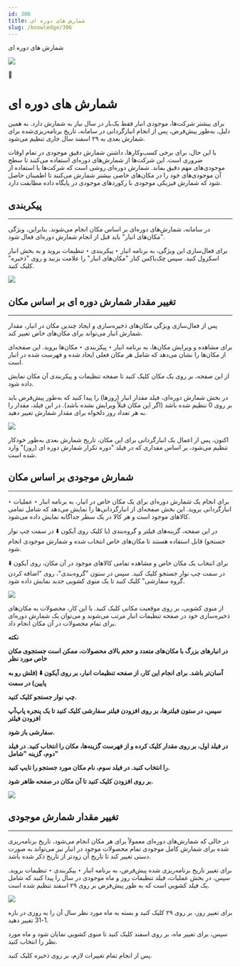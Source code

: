 ```yaml
---
id: 306
title: شمارش های دوره ای
slug: /knowledge/306
---
```



 

شمارش های دوره ای

 

![](https://odoofarsi.com/web/image/4273?access_token=758ed00a-51be-44b6-a98e-ee34230ae391)

📖

# شمارش های دوره ای

برای بیشتر شرکت‌ها، موجودی انبار فقط یک‌بار در سال نیاز به شمارش دارد. به همین دلیل، به‌طور پیش‌فرض، پس از انجام انبارگردانی در سامانه، تاریخ برنامه‌ریزی‌شده برای شمارش بعدی به ۲۹ اسفند سال جاری تنظیم می‌شود.

با این حال، برای برخی کسب‌وکارها، داشتن شمارش دقیق موجودی در تمام اوقات ضروری است. این شرکت‌ها از شمارش‌های دوره‌ای استفاده می‌کنند تا سطح موجودی‌های مهم دقیق بماند. شمارش دوره‌ای روشی است که شرکت‌ها با استفاده از آن موجودی‌های خود را در مکان‌های خاصی بیشتر شمارش می‌کنند تا اطمینان حاصل شود که شمارش فیزیکی موجودی با رکوردهای موجودی در پایگاه داده مطابقت دارد.

## **پیکربندی**

---

در سامانه، شمارش‌های دوره‌ای بر اساس مکان انجام می‌شوند. بنابراین، ویژگی "مکان‌های انبار" باید قبل از انجام شمارش دوره‌ای فعال شود.

برای فعال‌سازی این ویژگی، به برنامه انبار ‣ پیکربندی ‣ تنظیمات بروید و به بخش انبار اسکرول کنید. سپس چک‌باکس کنار "مکان‌های انبار" را علامت بزنید و روی "ذخیره" کلیک کنید.

![](https://odoofarsi.com/web/image/6264-88b926d2/image.png?access_token=bdf1311e-6138-41b9-966a-b62425f2140b)

## **تغییر مقدار شمارش دوره ای بر اساس مکان**

---

پس از فعال‌سازی ویژگی مکان‌های ذخیره‌سازی و ایجاد چندین مکان در انبار، مقدار شمارش انبار می‌تواند برای مکان‌های خاص تغییر کند.

برای مشاهده و ویرایش مکان‌ها، به برنامه انبار ‣ پیکربندی ‣ مکان‌ها بروید. این صفحه‌ای از مکان‌ها را نشان می‌دهد که شامل هر مکان فعلی ایجاد شده و فهرست شده در انبار است.

از این صفحه، بر روی یک مکان کلیک کنید تا صفحه تنظیمات و پیکربندی آن مکان نمایش داده شود.

در بخش شمارش دوره‌ای، فیلد مقدار انبار (روزها) را پیدا کنید که به‌طور پیش‌فرض باید بر روی 0 تنظیم شده باشد (اگر این مکان قبلاً ویرایش نشده باشد). در این فیلد، مقدار را به هر تعداد روز دلخواه برای مقدار شمارش تغییر دهید.

![](https://odoofarsi.com/web/image/6266-b878510d/image.png?access_token=57fe6c03-5e8a-49ac-bb2c-8b1cdaa13a60)

اکنون، پس از اعمال یک انبارگردانی برای این مکان، تاریخ شمارش بعدی به‌طور خودکار تنظیم می‌شود، بر اساس مقداری که در فیلد "دوره تکرار شمارش دوره ای (روز)" وارد شده است.

## **شمارش موجودی بر اساس مکان**

---

برای انجام یک شمارش دوره‌ای برای یک مکان خاص در انبار، به برنامه انبار ‣ عملیات ‣ انبارگردانی بروید. این بخش صفحه‌ای از انبارگردانی‌ها را نمایش می‌دهد که شامل تمامی کالاهای موجود است و هر کالا در یک سطر جداگانه نمایش داده می‌شود.

در این صفحه، گزینه‌های فیلتر و گروه‌بندی (با کلیک روی آیکون ⬇️ در سمت چپ نوار جستجو) قابل استفاده هستند تا مکان‌های خاص انتخاب شده و شمارش موجودی انجام شود.

برای انتخاب یک مکان خاص و مشاهده تمامی کالاهای موجود در آن مکان، روی آیکون ⬇️ در سمت چپ نوار جستجو کلیک کنید. سپس در ستون "گروه‌بندی"، روی "اضافه کردن گروه سفارشی" کلیک کنید تا یک منوی کشویی جدید نمایش داده شود.

![](https://odoofarsi.com/web/image/6268-d68051e0/Screen%20Shot%202024-10-20%20at%202.12.21%20PM.png?access_token=8e58b5ca-8d5a-47cb-b14f-3bf44048274f)

از منوی کشویی، بر روی موقعیت مکانی کلیک کنید. با این کار، محصولات به مکان‌های ذخیره‌سازی خود در صفحه تنظیمات انبار مرتب می‌شوند و می‌توان یک شمارش دوره‌ای برای تمام محصولات در آن مکان انجام داد.

**نکته**

**در انبارهای بزرگ با مکان‌های متعدد و حجم بالای محصولات، ممکن است جستجوی مکان خاص مورد نظر**

**آسان‌تر باشد. برای انجام این کار، از صفحه تنظیمات انبار، بر روی آیکون ⬇️ (فلش رو به پایین) در سمت**

**چپ نوار جستجو کلیک کنید.**

**سپس، در ستون فیلترها، بر روی افزودن فیلتر سفارشی کلیک کنید تا یک پنجره پاپ‌آپ افزودن فیلتر**

**سفارشی باز شود.**

**در فیلد اول، بر روی مقدار کلیک کرده و از فهرست گزینه‌ها، مکان را انتخاب کنید. در فیلد دوم، گزینه "شامل"**

**را انتخاب کنید. در فیلد سوم، نام مکان مورد جستجو را تایپ کنید.**

**بر روی افزودن کلیک کنید تا آن مکان در صفحه ظاهر شود.**

![](https://odoofarsi.com/web/image/6269-e5cd1ef8/image.png?access_token=91de33c5-f272-4b01-8198-948ad6e070f3)

## **تغییر مقدار شمارش موجودی**

---

در حالی که شمارش‌های دوره‌ای معمولاً برای هر مکان انجام می‌شود، تاریخ برنامه‌ریزی شده برای شمارش کامل موجودی تمام محصولات موجود در انبار نیز می‌تواند به صورت دستی تغییر کند تا تاریخ آن زودتر از تاریخ ذکر شده باشد.

برای تغییر تاریخ برنامه‌ریزی شده پیش‌فرض، به برنامه انبار ‣ پیکربندی ‣ تنظیمات بروید. سپس، در بخش عملیات، فیلد تنظیمات روز و ماه موجودی در سال را پیدا کنید که شامل یک فیلد کشویی است که به طور پیش‌فرض بر روی ۲۹ اسفند تنظیم شده است.

![](https://odoofarsi.com/web/image/6279-4e4af2d8/Screen%20Shot%202024-10-20%20at%202.31.21%20PM.png?access_token=da49aae0-0288-428e-a0ab-c165644d5462)

برای تغییر روز، بر روی ۲۹ کلیک کنید و بسته به ماه مورد نظر سال آن را به روزی در بازه 1-31 تغییر دهید.

سپس، برای تغییر ماه، بر روی اسفند کلیک کنید تا منوی کشویی نمایان شود و ماه مورد نظر را انتخاب کنید.

پس از انجام تمام تغییرات لازم، بر روی ذخیره کلیک کنید.